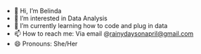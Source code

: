 - 👋 Hi, I’m Belinda
- 👀 I’m interested in Data Analysis
- 🌱 I’m currently learning how to code and plug in data
- 📫 How to reach me: Via email @rainydaysonapril@gmail.com
- 😄 Pronouns: She/Her

<!---
AquamarineBee/AquamarineBee is a ✨ special ✨ repository because its `README.md` (this file) appears on your GitHub profile.
You can click the Preview link to take a look at your changes.
--->
